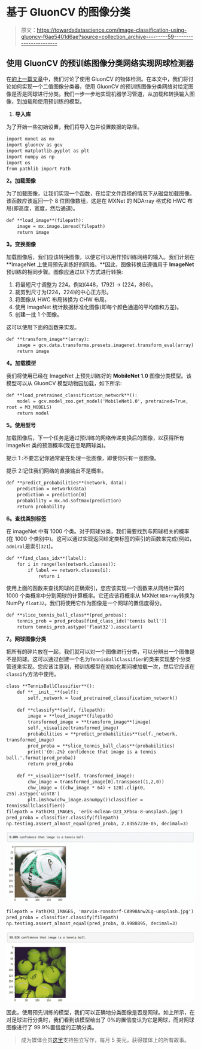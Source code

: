 # 基于 GluonCV 的图像分类

> 原文：<https://towardsdatascience.com/image-classification-using-gluoncv-f6ae5401d6ae?source=collection_archive---------59----------------------->

## 使用 GluonCV 的预训练图像分类网络实现网球检测器

在[的上一篇文章](/object-detection-using-gluoncv-b7940670ba54)中，我们讨论了使用 GluonCV 的物体检测。在本文中，我们将讨论如何实现一个二值图像分类器，使用 GluonCV 的预训练图像分类网络对给定图像是否是网球进行分类。我们一步一步地实现机器学习管道，从加载和转换输入图像，到加载和使用预训练的模型。

1.  **导入库**

为了开始一些初始设置，我们将导入包并设置数据的路径。

```
import mxnet as mx
import gluoncv as gcv
import matplotlib.pyplot as plt
import numpy as np
import os
from pathlib import Path
```

**2。加载图像**

为了加载图像，让我们实现一个函数，在给定文件路径的情况下从磁盘加载图像。该函数应该返回一个 8 位图像数组，这是在 MXNet 的 NDArray 格式和 HWC 布局(即高度，宽度，然后通道)。

```
def **load_image**(filepath):
    image = mx.image.imread(filepath)
    return image
```

**3。变换图像**

加载图像后，我们应该转换图像，以便它可以用作预训练网络的输入。我们计划在 **ImageNet 上使用预先训练好的网络。**因此，图像转换应遵循用于 **ImageNet** 预训练的相同步骤。图像应通过以下方式进行转换:

1.  将最短尺寸调整为 224。例如(448，1792) -> (224，896)。
2.  裁剪到尺寸为(224，224)的中心正方形。
3.  将图像从 HWC 布局转换为 CHW 布局。
4.  使用 ImageNet 统计数据标准化图像(即每个颜色通道的平均值和方差)。
5.  创建一批 1 个图像。

这可以使用下面的函数来实现。

```
def **transform_image**(array):
    image = gcv.data.transforms.presets.imagenet.transform_eval(array)
    return image
```

**4。加载模型**

我们将使用已经在 ImageNet 上预先训练好的 **MobileNet 1.0** 图像分类模型。该模型可以从 GluonCV 模型动物园加载，如下所示:

```
def **load_pretrained_classification_network**():
    model = gcv.model_zoo.get_model('MobileNet1.0', pretrained=True, root = M3_MODELS)
    return model
```

**5。使用型号**

加载图像后，下一个任务是通过预训练的网络传递变换后的图像，以获得所有 ImageNet 类的预测概率(现在忽略网球类)。

提示 1 :不要忘记你通常是在处理一批图像，即使你只有一张图像。

提示 2:记住我们网络的直接输出不是概率。

```
def **predict_probabilities**(network, data):
    prediction = network(data)
    prediction = prediction[0]
    probability = mx.nd.softmax(prediction)
    return probability
```

**6。查找类别标签**

在 imageNet 中有 1000 个类。对于网球分类，我们需要找到与网球相关的概率(在 1000 个类别中)。这可以通过实现返回给定类标签的索引的函数来完成(例如，`admiral`是索引`321`)。

```
def **find_class_idx**(label):
    for i in range(len(network.classes)):
        if label == network.classes[i]:
            return i
```

使用上面的函数来查找网球的正确索引，您应该实现一个函数来从网络计算的 1000 个类概率中分割网球的计算概率。它还应该将概率从 MXNet `NDArray`转换为 NumPy `float32`。我们将使用它作为图像是一个网球的置信度得分。

```
def **slice_tennis_ball_class**(pred_probas):
    tennis_prob = pred_probas[find_class_idx('tennis ball')]
    return tennis_prob.astype('float32').asscalar()
```

**7。网球图像分类**

把所有的碎片放在一起，我们就可以对一个图像进行分类，可以分辨出一个图像是不是网球。这可以通过创建一个名为`TennisBallClassifier`的类来实现整个分类管道来实现。您应该注意到，预训练模型在初始化期间被加载一次，然后它应该在`classify`方法中使用。

```
class **TennisBallClassifier**():
    def **__init__**(self):
        self._network = load_pretrained_classification_network()

    def **classify**(self, filepath):
        image = **load_image**(filepath)
        transformed_image = **transform_image**(image)
        self._visualize(transformed_image)
        probabilities = **predict_probabilities**(self._network, transformed_image)
        pred_proba = **slice_tennis_ball_class**(probabilities)   
        print('{0:.2%} confidence that image is a tennis ball.'.format(pred_proba))
        return pred_proba

    def **_visualize**(self, transformed_image):
        chw_image = transformed_image[0].transpose((1,2,0))
        chw_image = ((chw_image * 64) + 128).clip(0, 255).astype('uint8')
        plt.imshow(chw_image.asnumpy())classifier = TennisBallClassifier()
filepath = Path(M3_IMAGES, 'erik-mclean-D23_XPbsx-8-unsplash.jpg')
pred_proba = classifier.classify(filepath)
np.testing.assert_almost_equal(pred_proba, 2.0355723e-05, decimal=3)
```

![](img/b8c2d6fc10089497ccec1dc7613f7571.png)

```
filepath = Path(M3_IMAGES, 'marvin-ronsdorf-CA998Anw2Lg-unsplash.jpg')
pred_proba = classifier.classify(filepath)
np.testing.assert_almost_equal(pred_proba, 0.9988895, decimal=3)
```

![](img/1950498b51e0a57357e885ad9d8b404f.png)

因此，使用预先训练的模型，我们可以正确地分类图像是否是网球。如上所示，在对足球进行分类时，我们看到该模型给出了 0%的置信度认为它是网球，而对网球图像进行了 99.9%置信度的正确分类。

> 成为媒体会员[这里](https://medium.com/@rmesfrmpkr/membership)支持独立写作，每月 5 美元，获得媒体上的所有故事。